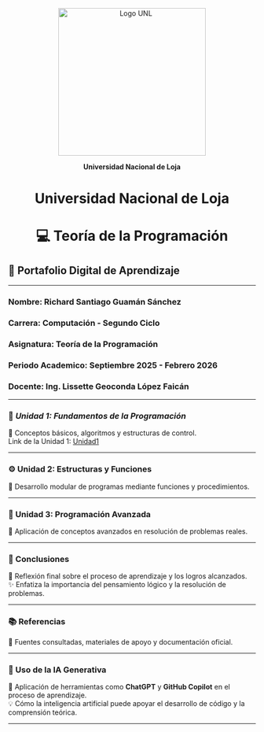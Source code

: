 ㅤ                                     <p align="center">
  <img src="https://unl.edu.ec/sites/default/files/logogris%20copia.png" alt="Logo UNL" width="300">
</p>
                                                       
<p align="center"><strong>Universidad Nacional de Loja</strong></p>


#      <p align="center"><strong>Universidad Nacional de Loja</strong></p>

#      <p align="center"><strong> 💻 Teoría de la Programación</strong></p>

##     📘  Portafolio Digital de Aprendizaje  

---
###    **Nombre:** Richard Santiago Guamán Sánchez
###    **Carrera:** Computación - Segundo Ciclo
###    **Asignatura:** Teoría de la Programación
###    **Periodo Academico:** Septiembre 2025 - Febrero 2026
###    **Docente:** Ing. Lissette Geoconda López Faicán

---

### 🧩 ***Unidad 1: Fundamentos de la Programación***
📖 Conceptos básicos, algoritmos y estructuras de control.  
Link de la Unidad 1:
[Unidad1](unidad1.md)


---

### ⚙️ Unidad 2: Estructuras y Funciones  
🧠 Desarrollo modular de programas mediante funciones y procedimientos.  


---

### 🧱 Unidad 3: Programación Avanzada  
🚀 Aplicación de conceptos avanzados en resolución de problemas reales.  


---

### 🧭 Conclusiones  
💬 Reflexión final sobre el proceso de aprendizaje y los logros alcanzados.  
✨ Enfatiza la importancia del pensamiento lógico y la resolución de problemas.

---

### 📚 Referencias  
🔗 Fuentes consultadas, materiales de apoyo y documentación oficial.

---

### 🤖 Uso de la IA Generativa  
🧬 Aplicación de herramientas como **ChatGPT** y **GitHub Copilot** en el proceso de aprendizaje.  
💡 Cómo la inteligencia artificial puede apoyar el desarrollo de código y la comprensión teórica.

---
